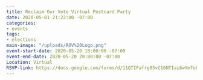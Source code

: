 ```yaml
---
title: Reclaim Our Vote Virtual Postcard Party
date: 2020-05-01 21:22:00 -07:00
categories:
- events
tags:
- elections
main-image: "/uploads/ROV%20Logo.png"
event-start-date: 2020-05-20 18:00:00 -07:00
event-end-date: 2020-05-20 20:00:00 -07:00
Location: Virtual
RSVP-link: https://docs.google.com/forms/d/11QTIFafrg85vC16NTIai6wYm7ubILD_DHmq0vbpFFA4/edit
---
```


